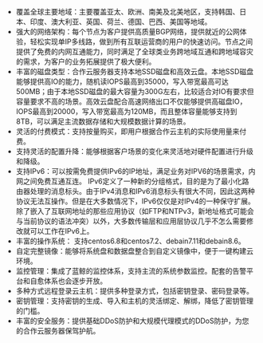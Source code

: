 - 覆盖全球主要地域：主要覆盖亚太、欧洲、南美及北美地区，支持韩国、日本、印度、澳大利亚、英国、荷兰、德国、巴西、美国等地域。
- 强大的网络架构：每个节点为客户提供高质量BGP网络，提供就近的公网体验，轻松实现单IP多线路，做到所有互联运营商的用户的快速访问。节点之间提供了免费的内网互通能力，同时满足了全球类业务跨地域互通和跨地域容灾的需求，为客户的业务拓展提供了极大便利。
- 丰富的磁盘类型：合作云服务器支持本地SSD磁盘和高效云盘。本地SSD磁盘能够提供高IO的能力，随机读IOPS最高到35000，写入带宽最高可达500MB；由于本地SSD磁盘的最大容量为300G左右，比较适合对IO有要求但容量要求不高的场景。高效云盘配合高速网络出口不仅能够提供高磁盘IO，IOPS最高到20000，写入带宽最高为120MB，而且整体容量能够支持到8TB，可以满足主流数据存储和大规模数据计算的场景。
- 灵活的付费模式：支持按量购买，即用户根据合作云主机的实际使用量来付费。
- 支持灵活的配置升降：能够根据客户场景的变化来灵活地对硬件配置进行升级和降级。
- 支持IPv6：可以按需免费提供IPv6的IP地址，满足业务对IPV6的场景需求，内网之间免费互通互连。
IPv6定义了一种新的分组格式，目的是为了最小化路由器处理的消息标头。由于IPv4消息和IPv6消息标头有很大不同，因此这两种协议无法互操作。但是在大多数情况下，IPv6仅仅是对IPv4的一种保守扩展。除了嵌入了互联网地址的那些应用协议（如FTP和NTPv3，新地址格式可能会与当前协议的语法冲突）以外，大多数传输层和应用层协议几乎不怎么需要修改就可以工作在IPv6上。
- 丰富的操作系统： 支持centos6.8和centos7.2、debain7.11和debain8.6。
- 自定完整镜像：能够将系统盘和数据盘整合到自定义镜像中，便于一键构建云环境。
- 监控管理：集成了蓝鲸的监控体系，支持主流的系统参数监控。配套的告警平台和自愈体系也会逐步开放。
- 多种方式远程登录云主机：提供多种登录方式，包括密钥登录、密码登录等。
- 密钥管理：支持密钥的生成、导入和主机的灵活绑定、解绑，降低了密钥管理的门槛。
- 丰富的安全服务：提供基础DDoS防护和大规模代理模式的DDoS防护，为您的合作云服务器保驾护航。
